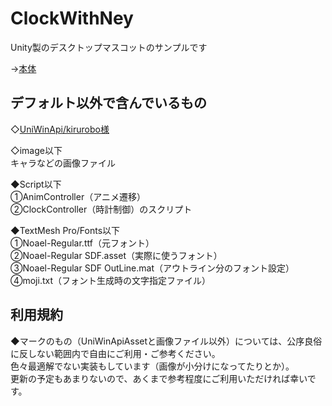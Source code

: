 # ClockWithNey
<p>Unity製のデスクトップマスコットのサンプルです</p>
<p>→<a link href="https://www.fanbox.cc/@n-lab/posts/1156749" >本体</a></p>

<h2>デフォルト以外で含んでいるもの</h2>
<p>◇<a link href="https://github.com/kirurobo/UniWinApiAsset">UniWinApi/kirurobo様</a></p>
<p>◇image以下<br>キャラなどの画像ファイル</p>
<p>◆Script以下<br>
①AnimController（アニメ遷移）<br>
②ClockController（時計制御）のスクリプト</p>
<p>◆TextMesh Pro/Fonts以下<br>
①Noael-Regular.ttf（元フォント）<br>
②Noael-Regular SDF.asset（実際に使うフォント）<br>
③Noael-Regular SDF OutLine.mat（アウトライン分のフォント設定）<br>
④moji.txt（フォント生成時の文字指定ファイル）
</p>

<h2>利用規約</h2>
<p>◆マークのもの（UniWinApiAssetと画像ファイル以外）については、公序良俗に反しない範囲内で自由にご利用・ご参考ください。<br>
色々最適解でない実装もしています（画像が小分けになってたりとか）。<br>
更新の予定もあまりないので、あくまで参考程度にご利用いただければ幸いです。</p>
